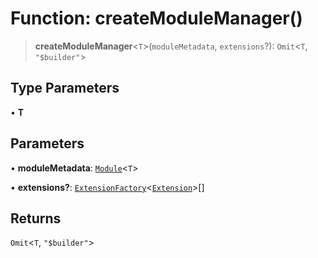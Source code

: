 # Function: createModuleManager()

> **createModuleManager**\<`T`\>(`moduleMetadata`, `extensions`?): `Omit`\<`T`, `"$builder"`\>

## Type Parameters

• **T**

## Parameters

• **moduleMetadata**: [`Module`](../interfaces/Module.md)\<`T`\>

• **extensions?**: [`ExtensionFactory`](../type-aliases/ExtensionFactory.md)\<[`Extension`](../classes/Extension.md)\>[]

## Returns

`Omit`\<`T`, `"$builder"`\>
